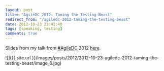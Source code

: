 ```yaml
---
layout: post
title: "AgileDC 2012: Taming the Testing Beast"
redirect_from: "/agiledc-2012-taming-the-testing-beast"
date: 2012-10-23 23:41:40
tags: [speaking, testing]
comments: true
---
```

Slides from my talk from [#AgileDC](https://twitter.com/search?q=%23AgileDC&src=hash) 2012 [here](https://www.slideshare.net/dblockdotorg/taming-the-testing-beast-agiledc-2012/).

![]({{ site.url }}/images/posts/2012/2012-10-23-agiledc-2012-taming-the-testing-beast/image_6.jpg)
